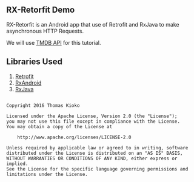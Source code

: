 RX-Retorfit Demo
-----------------
RX-Retorfit is an Android app that use of Retrofit and RxJava to make asynchronous HTTP Requests.

We will use [TMDB API](https://www.themoviedb.org/account/signup)  for this tutorial.


## Libraries Used
 1. [Retrofit](http://square.github.io/retrofit/)
 2. [RxAndroid](https://github.com/ReactiveX/RxAndroid)
 3. [RxJava](https://github.com/ReactiveX/RxJava)
 

```

Copyright 2016 Thomas Kioko 

Licensed under the Apache License, Version 2.0 (the "License");
you may not use this file except in compliance with the License.
You may obtain a copy of the License at

    http://www.apache.org/licenses/LICENSE-2.0

Unless required by applicable law or agreed to in writing, software
distributed under the License is distributed on an "AS IS" BASIS,
WITHOUT WARRANTIES OR CONDITIONS OF ANY KIND, either express or implied.
See the License for the specific language governing permissions and
limitations under the License.